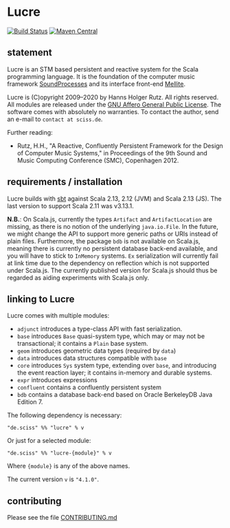 # Lucre

[![Build Status](https://travis-ci.org/Sciss/Lucre.svg?branch=main)](https://travis-ci.org/Sciss/Lucre)
[![Maven Central](https://maven-badges.herokuapp.com/maven-central/de.sciss/lucre_2.13/badge.svg)](https://maven-badges.herokuapp.com/maven-central/de.sciss/lucre_2.13)

## statement

Lucre is an STM based persistent and reactive system for the Scala programming language. It is the foundation
of the computer music framework [SoundProcesses](https://git.iem.at/sciss/SoundProcesses) and its
interface front-end [Mellite](https://git.iem.at/sciss/Mellite).

Lucre is (C)opyright 2009&ndash;2020 by Hanns Holger Rutz. All rights reserved. 
All modules are released under 
the [GNU Affero General Public License](https://git.iem.at/sciss/Lucre/raw/main/LICENSE).
The software comes with absolutely no warranties. To contact the author, send an e-mail to `contact at sciss.de`.

Further reading:

 - Rutz, H.H., "A Reactive, Confluently Persistent Framework for the Design of Computer Music Systems," in Proceedings
   of the 9th Sound and Music Computing Conference (SMC), Copenhagen 2012.

## requirements / installation

Lucre builds with [sbt](http://www.scala-sbt.org/) against Scala 2.13, 2.12 (JVM) and Scala 2.13 (JS).
The last version to support Scala 2.11 was v3.13.1.

__N.B.__: On Scala.js, currently the types `Artifact` and `ArtifactLocation` are missing, as there is no notion of
the underlying `java.io.File`. In the future, we might change the API to support more generic paths or URIs instead
of plain files. Furthermore, the package `bdb` is not available on Scala.js, meaning there is currently no
persistent database back-end available, and you will have to stick to `InMemory` systems. `Ex`
serialization will currently fail at link time due to the dependency on reflection which is not supported under
Scala.js. The currently published version for Scala.js should thus be regarded as aiding experiments with Scala.js
only.

## linking to Lucre

Lucre comes with multiple modules:

- `adjunct` introduces a type-class API with fast serialization.
- `base` introduces `Base` quasi-system type, which may or may not be transactional;
  it contains a `Plain` base system.
- `geom` introduces geometric data types (required by `data`)
- `data` introduces data structures compatible with `base`
- `core` introduces `Sys` system type, extending over `base`, and introducing the
  event reaction layer; it contains in-memory and durable systems.
- `expr` introduces expressions
- `confluent` contains a confluently persistent system
- `bdb` contains a database back-end based on Oracle BerkeleyDB Java Edition 7.

The following dependency is necessary:

    "de.sciss" %% "lucre" % v

Or just for a selected module:

    "de.sciss" %% "lucre-{module}" % v

Where `{module}` is any of the above names.

The current version `v` is `"4.1.0"`.

## contributing

Please see the file [CONTRIBUTING.md](CONTRIBUTING.md)

